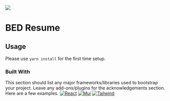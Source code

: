![](http://i.imgur.com/y8g506n.png?1)

# BED Resume


## Usage
Please use `yarn install` for the first time setup.

### Built With

This section should list any major frameworks/libraries used to bootstrap your project. Leave any add-ons/plugins for the acknowledgements section. Here are a few examples.
[![React][React.js]][React-url]
[![Mui][Mui.js]][Mui-url]
[![Tailwind][Tailwind]][Tailwind-url]



<!-- MARKDOWN LINKS & IMAGES -->
<!-- https://www.markdownguide.org/basic-syntax/#reference-style-links -->
[React.js]: https://imgs.search.brave.com/Mec_KUBhBDII8l91_Ccg-bUQQZqg_-zmdL-z7D1G1Zk/rs:fit:1000:500:1/g:ce/aHR0cHM6Ly9yZXMu/Y2xvdWRpbmFyeS5j/b20vcHJhY3RpY2Fs/ZGV2L2ltYWdlL2Zl/dGNoL3MtLW1GWlFm/UngzLS0vY19pbWFn/Z2Ffc2NhbGUsZl9h/dXRvLGZsX3Byb2dy/ZXNzaXZlLGhfNTAw/LHFfYXV0byx3XzEw/MDAvaHR0cHM6Ly9k/ZXYtdG8tdXBsb2Fk/cy5zMy5hbWF6b25h/d3MuY29tL3VwbG9h/ZHMvYXJ0aWNsZXMv/ajJhaWVkZGdndWty/bzNsaXdzbzkucG5n
[React-url]: https://reactjs.org/
[Mui.js]: https://imgs.search.brave.com/M3C7Gqs4hfL6iWfdo5CbJ4E3KJi5Hi1ZbSKTnGA3Rzg/rs:fit:1000:500:1/g:ce/aHR0cHM6Ly9yZXMu/Y2xvdWRpbmFyeS5j/b20vcHJhY3RpY2Fs/ZGV2L2ltYWdlL2Zl/dGNoL3MtLUg3S0U0/UXRzLS0vY19pbWFn/Z2Ffc2NhbGUsZl9h/dXRvLGZsX3Byb2dy/ZXNzaXZlLGhfNTAw/LHFfYXV0byx3XzEw/MDAvaHR0cHM6Ly9k/ZXYtdG8tdXBsb2Fk/cy5zMy5hbWF6b25h/d3MuY29tL2kvZzd1/aTFtYTE4dnBldHVs/dGhxdTEucG5n
[Mui-url]: https://mui.com/
[Tailwind]: https://imgs.search.brave.com/HpTYziKzr5-w_uJWq75JYu-2tVkGwS5WR5VfpvrgV98/rs:fit:900:500:1/g:ce/aHR0cHM6Ly9nZXRs/b2dvdmVjdG9yLmNv/bS93cC1jb250ZW50/L3VwbG9hZHMvMjAy/MS8wMS90YWlsd2lu/ZC1jc3MtbG9nby12/ZWN0b3IucG5n
[Tailwind-url]: https://Tailwind.com/